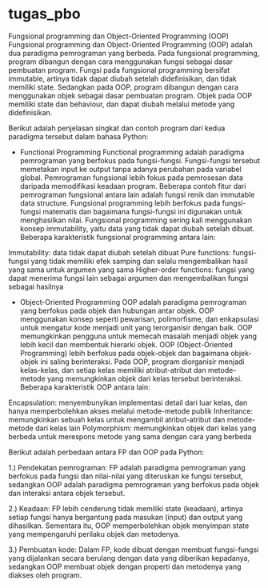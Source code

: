 # tugas_pbo
Fungsional programming dan Object-Oriented Programming (OOP)
Fungsional programming dan Object-Oriented Programming (OOP) adalah dua paradigma pemrograman yang berbeda. Pada fungsional programming, program dibangun dengan cara menggunakan fungsi sebagai dasar pembuatan program. Fungsi pada fungsional programming bersifat immutable, artinya tidak dapat diubah setelah didefinisikan, dan tidak memiliki state. Sedangkan pada OOP, program dibangun dengan cara menggunakan objek sebagai dasar pembuatan program. Objek pada OOP memiliki state dan behaviour, dan dapat diubah melalui metode yang didefinisikan.

Berikut adalah penjelasan singkat dan contoh program dari kedua paradigma tersebut dalam bahasa Python:

- Functional Programming
Functional programming adalah paradigma pemrograman yang berfokus pada fungsi-fungsi. Fungsi-fungsi tersebut memetakan input ke output tanpa adanya perubahan pada variabel global. Pemrograman fungsional lebih fokus pada pemrosesan data daripada memodifikasi keadaan program. Beberapa contoh fitur dari pemrograman fungsional antara lain adalah fungsi renik dan immutable data structure.
Fungsional programming lebih berfokus pada fungsi-fungsi matematis dan bagaimana fungsi-fungsi ini digunakan untuk menghasilkan nilai. Fungsional programming sering kali menggunakan konsep immutability, yaitu data yang tidak dapat diubah setelah dibuat. Beberapa karakteristik fungsional programming antara lain:

Immutability: data tidak dapat diubah setelah dibuat
Pure functions: fungsi-fungsi yang tidak memiliki efek samping dan selalu mengembalikan hasil yang sama untuk argumen yang sama
Higher-order functions: fungsi yang dapat menerima fungsi lain sebagai argumen dan mengembalikan fungsi sebagai hasilnya

- Object-Oriented Programming
OOP adalah paradigma pemrograman yang berfokus pada objek dan hubungan antar objek. OOP menggunakan konsep seperti pewarisan, polimorfisme, dan enkapsulasi untuk mengatur kode menjadi unit yang terorganisir dengan baik. OOP memungkinkan pengguna untuk memecah masalah menjadi objek yang lebih kecil dan membentuk hierarki objek.
OOP (Object-Oriented Programming) lebih berfokus pada objek-objek dan bagaimana objek-objek ini saling berinteraksi. Pada OOP, program diorganisir menjadi kelas-kelas, dan setiap kelas memiliki atribut-atribut dan metode-metode yang memungkinkan objek dari kelas tersebut berinteraksi. Beberapa karakteristik OOP antara lain:

Encapsulation: menyembunyikan implementasi detail dari luar kelas, dan hanya memperbolehkan akses melalui metode-metode publik
Inheritance: memungkinkan sebuah kelas untuk mengambil atribut-atribut dan metode-metode dari kelas lain
Polymorphism: memungkinkan objek dari kelas yang berbeda untuk merespons metode yang sama dengan cara yang berbeda

Berikut adalah perbedaan antara FP dan OOP pada Python:

1.) Pendekatan pemrograman: FP adalah paradigma pemrograman yang berfokus pada fungsi dan nilai-nilai yang diteruskan ke fungsi tersebut, sedangkan OOP adalah paradigma pemrograman yang berfokus pada objek dan interaksi antara objek tersebut.

2.) Keadaan: FP lebih cenderung tidak memiliki state (keadaan), artinya setiap fungsi hanya bergantung pada masukan (input) dan output yang dihasilkan. Sementara itu, OOP memperbolehkan objek menyimpan state yang mempengaruhi perilaku objek dan metodenya.

3.) Pembuatan kode: Dalam FP, kode dibuat dengan membuat fungsi-fungsi yang dijalankan secara berulang dengan data yang diberikan kepadanya, sedangkan OOP membuat objek dengan properti dan metodenya yang diakses oleh program.
